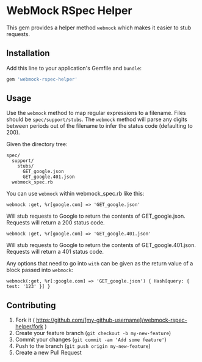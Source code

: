 # WebMock RSpec Helper

This gem provides a helper method `webmock` which makes it easier to stub requests.

## Installation

Add this line to your application's Gemfile and `bundle`:

```ruby
gem 'webmock-rspec-helper'
```

## Usage

Use the `webmock` method to map regular expressions to a filename. Files should be `spec/support/stubs`. The
`webmock` method will parse any digits between periods out of the filename to infer the status code (defaulting to 200).

Given the directory tree:

```
spec/
  support/
    stubs/
      GET_google.json
      GET_google.401.json
  webmock_spec.rb
```

You can use `webmock` within webmock_spec.rb like this:

`webmock :get, %r[google.com] => 'GET_google.json'`

Will stub requests to Google to return the contents of GET_google.json. Requests will return a 200 status code.

`webmock :get, %r[google.com] => 'GET_google.401.json'`

Will stub requests to Google to return the contents of GET_google.401.json. Requests will return a 401 status code.

Any options that need to go into `with` can be given as the return value of a block passed into `webmock`:

`webmock(:get, %r[:google.com] => 'GET_google.json') { Hash[query: { test: '123' }] }`

## Contributing

1. Fork it ( https://github.com/[my-github-username]/webmock-rspec-helper/fork )
2. Create your feature branch (`git checkout -b my-new-feature`)
3. Commit your changes (`git commit -am 'Add some feature'`)
4. Push to the branch (`git push origin my-new-feature`)
5. Create a new Pull Request
